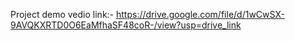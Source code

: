Project demo vedio link:- https://drive.google.com/file/d/1wCwSX-9AVQKXRTD0O6EaMfhaSF48coR-/view?usp=drive_link
